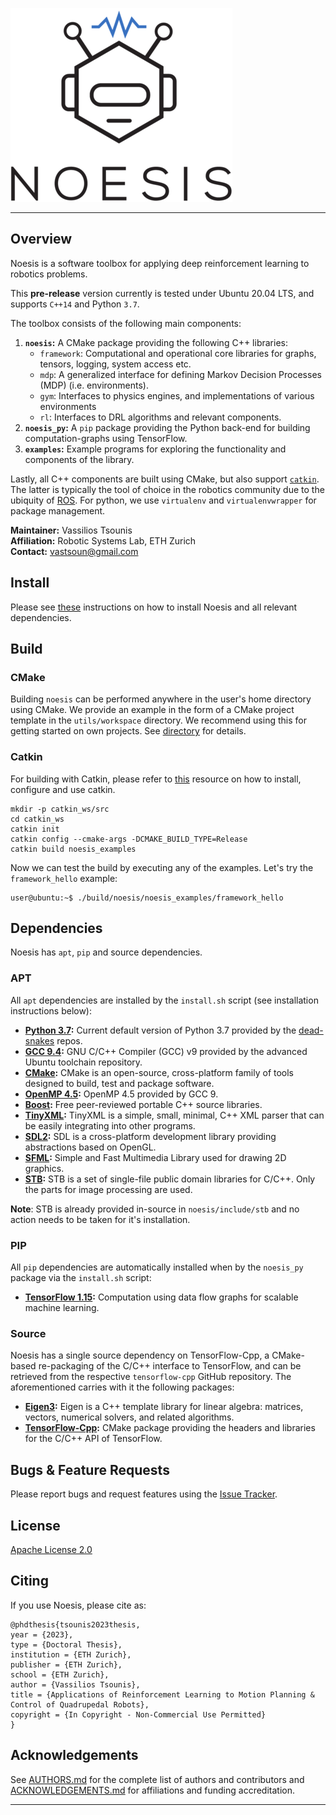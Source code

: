 ![logo](utils/readthedocs/images/noesis-logo.png)

-----------------
## Overview

Noesis is a software toolbox for applying deep reinforcement learning to robotics problems. 

This **pre-release** version currently is tested under Ubuntu 20.04 LTS, and supports `C++14` and Python `3.7`.

The toolbox consists of the following main components:
1. **`noesis`:** A CMake package providing the following C++ libraries:   
    * `framework`: Computational and operational core libraries for graphs, tensors, logging, system access etc.    
    * `mdp`: A generalized interface for defining Markov Decision Processes (MDP) (i.e. environments).    
    * `gym`: Interfaces to physics engines, and implementations of various environments    
    * `rl`: Interfaces to DRL algorithms and relevant components.    
2. **`noesis_py`:** A `pip` package providing the Python back-end for building computation-graphs using TensorFlow.    
3. **`examples`:** Example programs for exploring the functionality and components of the library.

Lastly, all C++ components are built using CMake, but also support [`catkin`](https://catkin-tools.readthedocs.io/en/latest/). 
The latter is typically the tool of choice in the robotics community due to the ubiquity of [ROS](http://www.ros.org/). For 
python, we use `virtualenv` and `virtualenvwrapper` for package management.

**Maintainer:** Vassilios Tsounis  
**Affiliation:** Robotic Systems Lab, ETH Zurich  
**Contact:** vastsoun@gmail.com

## Install

Please see [these](./utils/install/README.md) instructions on how to install Noesis and all relevant dependencies.

## Build

### CMake

Building `noesis` can be performed anywhere in the user's home directory using CMake. We provide an example in 
the form of a CMake project template in the `utils/workspace` directory. We recommend using this 
for getting started on own projects. See [directory](./utils/workspace) for details.

### Catkin

For building with Catkin, please refer to [this](https://catkin-tools.readthedocs.io/en/latest/) 
resource on how to install, configure and use catkin.
```commandline
mkdir -p catkin_ws/src
cd catkin_ws
catkin init
catkin config --cmake-args -DCMAKE_BUILD_TYPE=Release 
catkin build noesis_examples
```

Now we can test the build by executing any of the examples. Let's try the `framework_hello` example:
```commandline
user@ubuntu:~$ ./build/noesis/noesis_examples/framework_hello
```

## Dependencies

Noesis has `apt`, `pip` and source dependencies. 

### APT
All `apt` dependencies are installed by the `install.sh` script (see installation instructions below):  

* **[Python 3.7](https://www.python.org/downloads/release/python-3716/):** Current default version of Python 3.7 provided by the [dead-snakes](https://launchpad.net/~deadsnakes) repos.
* **[GCC 9.4](https://launchpad.net/~ubuntu-toolchain):** GNU C/C++ Compiler (GCC) v9 provided by the advanced Ubuntu toolchain repository.  
* **[CMake](https://cmake.org):** CMake is an open-source, cross-platform family of tools designed to build, test and package software.
* **[OpenMP 4.5](https://www.openmp.org/uncategorized/openmp-45-specs-released/):** OpenMP 4.5 provided by GCC 9.  
* **[Boost](https://www.boost.org/):** Free peer-reviewed portable C++ source libraries.  
* **[TinyXML](https://sourceforge.net/projects/tinyxml/):** TinyXML is a simple, small, minimal, C++ XML parser that can be easily integrating into other programs.
* **[SDL2](https://www.libsdl.org/download-2.0.php):** SDL is a cross-platform development library providing abstractions based on OpenGL.  
* **[SFML](https://www.sfml-dev.org/):** Simple and Fast Multimedia Library used for drawing 2D graphics.  
* **[STB](https://github.com/nothings/stb):** STB is a set of single-file public domain libraries for C/C++. Only the parts for image processing are used.  
  
**Note**: STB is already provided in-source in `noesis/include/stb` and no action needs to be taken for it's installation.
  
### PIP
All `pip` dependencies are automatically installed when by the `noesis_py` package via the `install.sh` script:  

* **[TensorFlow 1.15](https://github.com/tensorflow/tensorflow):** Computation using data flow graphs for scalable machine learning.  
  
### Source
Noesis has a single source dependency on TensorFlow-Cpp, a CMake-based re-packaging of the C/C++ interface to TensorFlow, and can be retrieved from the respective 
`tensorflow-cpp` GitHub repository. The aforementioned carries with it the following packages:  

* **[Eigen3](https://bitbucket.org/eigen/eigen):** Eigen is a C++ template library for linear algebra: matrices, vectors, numerical solvers, and related algorithms.  
* **[TensorFlow-Cpp](https://github.com/tensorflow/tensorflow):** CMake package providing the headers and libraries for the C/C++ API of TensorFlow.  

## Bugs & Feature Requests

Please report bugs and request features using the [Issue Tracker](https://github.com/leggedrobotics/noesis/issues).

## License

[Apache License 2.0](LICENSE.md)

## Citing

If you use Noesis, please cite as:
```
@phdthesis{tsounis2023thesis,
year = {2023},
type = {Doctoral Thesis},
institution = {ETH Zurich},
publisher = {ETH Zurich},
school = {ETH Zurich},
author = {Vassilios Tsounis},
title = {Applications of Reinforcement Learning to Motion Planning & Control of Quadrupedal Robots},
copyright = {In Copyright - Non-Commercial Use Permitted}
}
```

## Acknowledgements

See [AUTHORS.md](AUTHORS.md) for the complete list of authors and contributors and [ACKNOWLEDGEMENTS.md](ACKNOWLEDGEMENTS.md) for affiliations and funding accreditation.

----
